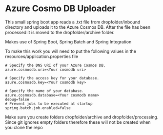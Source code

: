 # Azure Cosmo DB Uploader

This small spring boot app reads a .txt file from dropfolder/inbound 
directory and uploads it to the Azure Cosmos DB. After the file
has been processed it is moved to the dropfolder/archive folder.

Makes use of Spring Boot, Spring Batch and Spring Integration

To make this work you will need to put the following values in the
resources/application.properties file

```properties
# Specify the DNS URI of your Azure Cosmos DB.
azure.cosmosdb.uri=<Your cosmodb uri>

# Specify the access key for your database.
azure.cosmosdb.key=<Your cosmodb key>

# Specify the name of your database.
azure.cosmosdb.database=<Your cosmodb name>
debug=false
# Prevent jobs to be executed at startup
spring.batch.job.enabled=false
```

Make sure you create folders dropfolder/archive and dropfolder/processing. Since git ignores empty folders therefore these will not be created when you clone the repo


